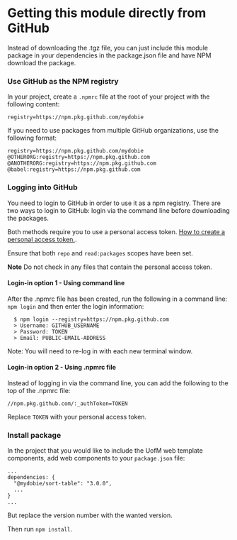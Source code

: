 # Getting this module directly from GitHub

Instead of downloading the .tgz file, you can just include this module package in your dependencies in the package.json file and have NPM download the package.

### Use GitHub as the NPM registry

In your project, create a `.npmrc` file at the root of your project with the following content:

```
registry=https://npm.pkg.github.com/mydobie
```

If you need to use packages from multiple GitHub organizations, use the following format:

```
registry=https://npm.pkg.github.com/mydobie
@OTHERORG:registry=https://npm.pkg.github.com
@ANOTHERORG:registry=https://npm.pkg.github.com
@babel:registry=https://npm.pkg.github.com
```

### Logging into GitHub

You need to login to GitHub in order to use it as a npm registry. There are two ways to login to GitHub: login via the command line before downloading the packages.

Both methods require you to use a personal access token. [How to create a personal access token.](https://help.github.com/en/github/authenticating-to-github/creating-a-personal-access-token-for-the-command-line).

Ensure that both `repo` and `read:packages` scopes have been set.

**Note** Do not check in any files that contain the personal access token.

#### Login-in option 1 - Using command line

After the .npmrc file has been created, run the following in a command line: `npm login` and then enter the login information:

```
  $ npm login --registry=https://npm.pkg.github.com
  > Username: GITHUB_USERNAME
  > Password: TOKEN
  > Email: PUBLIC-EMAIL-ADDRESS
```

Note: You will need to re-log in with each new terminal window.

#### Login-in option 2 - Using .npmrc file

Instead of logging in via the command line, you can add the following to the top of the .npmrc file:

```
//npm.pkg.github.com/:_authToken=TOKEN
```

Replace `TOKEN` with your personal access token.

### Install package

In the project that you would like to include the UofM web template components, add web components to your `package.json` file:

```
...
dependencies: {
  "@mydobie/sort-table": "3.0.0",
  ...
}
...
```

But replace the version number with the wanted version.

Then run `npm install`.
